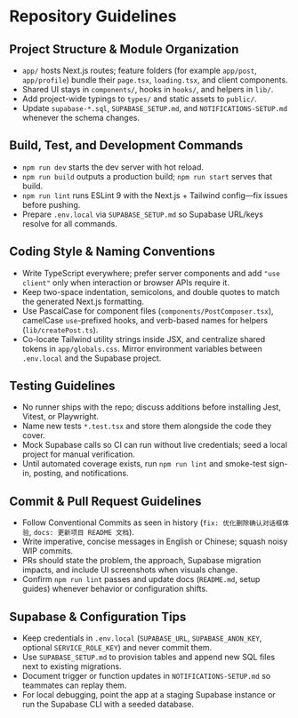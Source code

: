 # Repository Guidelines

## Project Structure & Module Organization
- `app/` hosts Next.js routes; feature folders (for example `app/post`, `app/profile`) bundle their `page.tsx`, `loading.tsx`, and client components.
- Shared UI stays in `components/`, hooks in `hooks/`, and helpers in `lib/`.
- Add project-wide typings to `types/` and static assets to `public/`.
- Update `supabase-*.sql`, `SUPABASE_SETUP.md`, and `NOTIFICATIONS-SETUP.md` whenever the schema changes.

## Build, Test, and Development Commands
- `npm run dev` starts the dev server with hot reload.
- `npm run build` outputs a production build; `npm run start` serves that build.
- `npm run lint` runs ESLint 9 with the Next.js + Tailwind config—fix issues before pushing.
- Prepare `.env.local` via `SUPABASE_SETUP.md` so Supabase URL/keys resolve for all commands.

## Coding Style & Naming Conventions
- Write TypeScript everywhere; prefer server components and add `"use client"` only when interaction or browser APIs require it.
- Keep two-space indentation, semicolons, and double quotes to match the generated Next.js formatting.
- Use PascalCase for component files (`components/PostComposer.tsx`), camelCase `use`-prefixed hooks, and verb-based names for helpers (`lib/createPost.ts`).
- Co-locate Tailwind utility strings inside JSX, and centralize shared tokens in `app/globals.css`. Mirror environment variables between `.env.local` and the Supabase project.

## Testing Guidelines
- No runner ships with the repo; discuss additions before installing Jest, Vitest, or Playwright.
- Name new tests `*.test.tsx` and store them alongside the code they cover.
- Mock Supabase calls so CI can run without live credentials; seed a local project for manual verification.
- Until automated coverage exists, run `npm run lint` and smoke-test sign-in, posting, and notifications.

## Commit & Pull Request Guidelines
- Follow Conventional Commits as seen in history (`fix: 优化删除确认对话框体验`, `docs: 更新项目 README 文档`).
- Write imperative, concise messages in English or Chinese; squash noisy WIP commits.
- PRs should state the problem, the approach, Supabase migration impacts, and include UI screenshots when visuals change.
- Confirm `npm run lint` passes and update docs (`README.md`, setup guides) whenever behavior or configuration shifts.

## Supabase & Configuration Tips
- Keep credentials in `.env.local` (`SUPABASE_URL`, `SUPABASE_ANON_KEY`, optional `SERVICE_ROLE_KEY`) and never commit them.
- Use `SUPABASE_SETUP.md` to provision tables and append new SQL files next to existing migrations.
- Document trigger or function updates in `NOTIFICATIONS-SETUP.md` so teammates can replay them.
- For local debugging, point the app at a staging Supabase instance or run the Supabase CLI with a seeded database.
